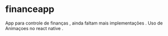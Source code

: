 # financeapp
App para controle de finanças , ainda faltam mais implementações . Uso de Animaçoes no react native . 
